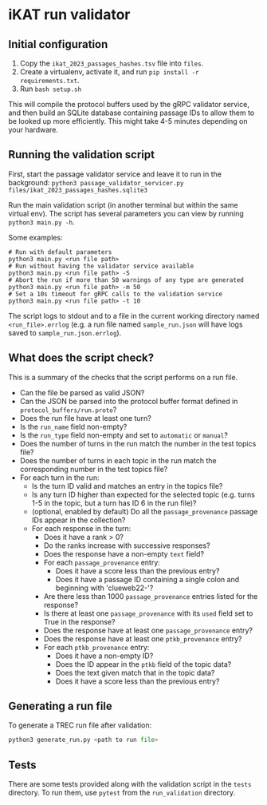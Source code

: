 # iKAT run validator

## Initial configuration 

1. Copy the `ikat_2023_passages_hashes.tsv` file into `files`. 
2. Create a virtualenv, activate it, and run `pip install -r requirements.txt`.
3. Run `bash setup.sh`

This will compile the protocol buffers used by the gRPC validator service, and then build an SQLite database containing passage IDs to allow them to be looked up more efficiently. This might take 4-5 minutes depending on your hardware. 

## Running the validation script

First, start the passage validator service and leave it to run in the background: `python3 passage_validator_servicer.py files/ikat_2023_passages_hashes.sqlite3`

Run the main validation script (in another terminal but within the same virtual env). The script has several parameters you can view by running `python3 main.py -h`.

Some examples:

```shell
# Run with default parameters
python3 main.py <run file path>
# Run without having the validator service available
python3 main.py <run file path> -S
# Abort the run if more than 50 warnings of any type are generated
python3 main.py <run file path> -m 50
# Set a 10s timeout for gRPC calls to the validation service
python3 main.py <run file path> -t 10
```

The script logs to stdout and to a file in the current working directory named `<run_file>.errlog` (e.g. a run file named `sample_run.json` will have logs saved to `sample_run.json.errlog`).

## What does the script check?

This is a summary of the checks that the script performs on a run file.

 * Can the file be parsed as valid JSON?
 * Can the JSON be parsed into the protocol buffer format defined in `protocol_buffers/run.proto`?
 * Does the run file have at least one turn? 
 * Is the `run_name` field non-empty?
 * Is the `run_type` field non-empty and set to `automatic` or `manual`?
 * Does the number of turns in the run match the number in the test topics file?
 * Does the number of turns in each topic in the run match the corresponding number in the test topics file?
 * For each turn in the run:
   * Is the turn ID valid and matches an entry in the topics file?
   * Is any turn ID higher than expected for the selected topic (e.g. turns 1-5 in the topic, but a turn has ID 6 in the run file)?
   * (optional, enabled by default) Do all the `passage_provenance` passage IDs appear in the collection?
   * For each response in the turn:
     * Does it have a rank > 0?
     * Do the ranks increase with successive responses?
     * Does the response have a non-empty `text` field?
     * For each `passage_provenance` entry:
       * Does it have a score less than the previous entry?
       * Does it have a passage ID containing a single colon and beginning with 'clueweb22-'?
     * Are there less than 1000 `passage_provenance` entries listed for the response?
     * Is there at least one `passage_provenance` with its `used` field set to True in the response?
     * Does the response have at least one `passage_provenance` entry?
     * Does the response have at least one `ptkb_provenance` entry?
     * For each `ptkb_provenance` entry:
       * Does it have a non-empty ID?
       * Does the ID appear in the `ptkb` field of the topic data?
       * Does the text given match that in the topic data?
       * Does it have a score less than the previous entry?

## Generating a run file

To generate a TREC run file after validation:

```python
python3 generate_run.py <path to run file>
```

## Tests

There are some tests provided along with the validation script in the `tests` directory. To run them, use `pytest` from the `run_validation` directory.
